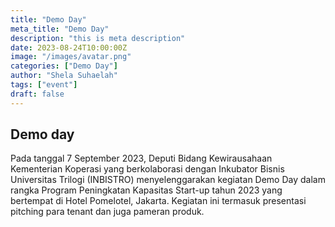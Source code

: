 ```yaml
---
title: "Demo Day"
meta_title: "Demo Day"
description: "this is meta description"
date: 2023-08-24T10:00:00Z
image: "/images/avatar.png"
categories: ["Demo Day"]
author: "Shela Suhaelah"
tags: ["event"]
draft: false
---
```


## Demo day
Pada tanggal 7 September 2023, Deputi Bidang Kewirausahaan Kementerian Koperasi yang berkolaborasi dengan Inkubator Bisnis Universitas Trilogi (INBISTRO) menyelenggarakan kegiatan Demo Day dalam rangka Program Peningkatan Kapasitas Start-up tahun 2023 yang bertempat di Hotel Pomelotel, Jakarta. Kegiatan ini termasuk presentasi pitching para tenant dan juga pameran produk.
